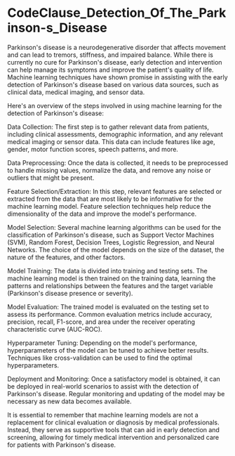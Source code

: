 # CodeClause_Detection_Of_The_Parkinson-s_Disease
Parkinson's disease is a neurodegenerative disorder that affects movement and can lead to tremors, stiffness, and impaired balance. While there is currently no cure for Parkinson's disease, early detection and intervention can help manage its symptoms and improve the patient's quality of life. Machine learning techniques have shown promise in assisting with the early detection of Parkinson's disease based on various data sources, such as clinical data, medical imaging, and sensor data.

Here's an overview of the steps involved in using machine learning for the detection of Parkinson's disease:

Data Collection: The first step is to gather relevant data from patients, including clinical assessments, demographic information, and any relevant medical imaging or sensor data. This data can include features like age, gender, motor function scores, speech patterns, and more.

Data Preprocessing: Once the data is collected, it needs to be preprocessed to handle missing values, normalize the data, and remove any noise or outliers that might be present.

Feature Selection/Extraction: In this step, relevant features are selected or extracted from the data that are most likely to be informative for the machine learning model. Feature selection techniques help reduce the dimensionality of the data and improve the model's performance.

Model Selection: Several machine learning algorithms can be used for the classification of Parkinson's disease, such as Support Vector Machines (SVM), Random Forest, Decision Trees, Logistic Regression, and Neural Networks. The choice of the model depends on the size of the dataset, the nature of the features, and other factors.

Model Training: The data is divided into training and testing sets. The machine learning model is then trained on the training data, learning the patterns and relationships between the features and the target variable (Parkinson's disease presence or severity).

Model Evaluation: The trained model is evaluated on the testing set to assess its performance. Common evaluation metrics include accuracy, precision, recall, F1-score, and area under the receiver operating characteristic curve (AUC-ROC).

Hyperparameter Tuning: Depending on the model's performance, hyperparameters of the model can be tuned to achieve better results. Techniques like cross-validation can be used to find the optimal hyperparameters.

Deployment and Monitoring: Once a satisfactory model is obtained, it can be deployed in real-world scenarios to assist with the detection of Parkinson's disease. Regular monitoring and updating of the model may be necessary as new data becomes available.

It is essential to remember that machine learning models are not a replacement for clinical evaluation or diagnosis by medical professionals. Instead, they serve as supportive tools that can aid in early detection and screening, allowing for timely medical intervention and personalized care for patients with Parkinson's disease.
